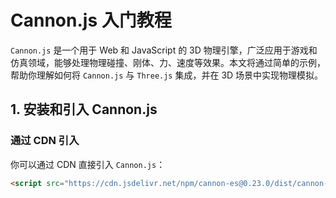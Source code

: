 # Cannon.js 入门教程

`Cannon.js` 是一个用于 Web 和 JavaScript 的 3D 物理引擎，广泛应用于游戏和仿真领域，能够处理物理碰撞、刚体、力、速度等效果。本文将通过简单的示例，帮助你理解如何将 `Cannon.js` 与 `Three.js` 集成，并在 3D 场景中实现物理模拟。

## 1. 安装和引入 Cannon.js

### 通过 CDN 引入

你可以通过 CDN 直接引入 `Cannon.js`：

```html
<script src="https://cdn.jsdelivr.net/npm/cannon-es@0.23.0/dist/cannon-es.js"></script>
```
